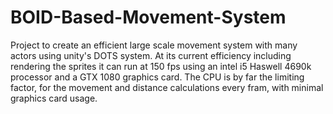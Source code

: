 # BOID-Based-Movement-System

Project to create an efficient large scale movement system with many actors using unity's DOTS system. At its current efficiency including rendering the sprites it can run at 150 fps using an intel i5 Haswell 4690k processor and a GTX 1080 graphics card. The CPU is by far the limiting factor, for the movement and distance calculations every fram, with minimal graphics card usage.
